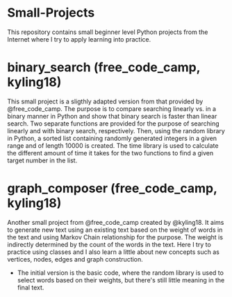 # Small-Projects
This repository contains small beginner level Python projects from the Internet where I try to apply learning into practice.

# binary_search (free_code_camp, kyling18)
This small project is a sligthly adapted version from that provided by @free_code_camp. The purpose is to compare searching linearly vs. in a binary manner in Python and show that binary search is faster than linear search. Two separate functions are provided for the purpose of searching linearly and with binary search, respectively. Then, using the random library in Python, a sorted list containing randomly generated integers in a given range and of length 10000 is created. The time library is used to calculate the different amount of time it takes for the two functions to find a given target number in the list.

# graph_composer (free_code_camp, kyling18)
Another small project from @free_code_camp created by @kyling18. It aims to generate new text using an existing text based on the weight of words in the text and using Markov Chain relationship for the purpose. The weight is indirectly determined by the count of the words in the text. Here I try to practice using classes and I also learn a little about new concepts such as vertices, nodes, edges and graph construction.

- The initial version is the basic code, where the random library is used to select words based on their weights, but there's still little meaning in the final text.

